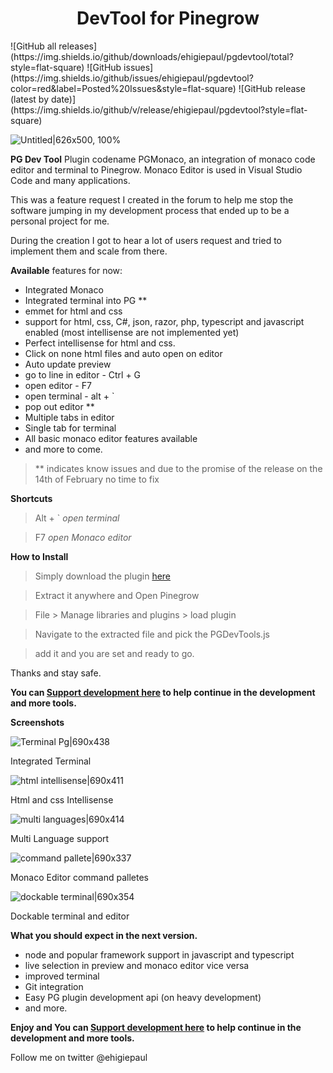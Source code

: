 <center><h1>DevTool for Pinegrow</h1></center>
 ![GitHub all releases](https://img.shields.io/github/downloads/ehigiepaul/pgdevtool/total?style=flat-square) ![GitHub issues](https://img.shields.io/github/issues/ehigiepaul/pgdevtool?color=red&label=Posted%20Issues&style=flat-square) ![GitHub release (latest by date)](https://img.shields.io/github/v/release/ehigiepaul/pgdevtool?style=flat-square)

![Untitled|626x500, 100%](https://aws1.discourse-cdn.com/standard10/uploads/pinegrow/original/2X/f/f9c470136e03c4ed6d104fef9b22b19f7a16ffe8.png) 

**PG Dev Tool** Plugin codename PGMonaco, an integration of monaco code editor and terminal to Pinegrow. Monaco Editor is used in Visual Studio Code and many applications.

This was a feature request I created in the forum to help me stop the software jumping in my development process that ended up to be a personal project for me. 

During the creation I got to hear a lot of users request and tried to implement them and scale from there.

**Available** features for now:

* Integrated Monaco
* Integrated terminal into PG **
* emmet for html and css
* support for html, css, C#, json, razor, php, typescript and javascript enabled (most intellisense are not implemented yet)
* Perfect intellisense for html and css.
* Click on none html files and auto open on editor
* Auto update preview
* go to line in editor - Ctrl + G
* open editor - F7
* open terminal - alt + `
* pop out editor **
* Multiple tabs in editor 
* Single tab for terminal
* All basic monaco editor features available
* and more to come.

>  ** indicates know issues and due to the promise of the release on the 14th of February no time to fix

**Shortcuts**
> Alt + ` *open terminal* 

> F7 *open Monaco editor*

**How to Install**
> Simply download the plugin [here](https://github.com/ehigiepaul/PGDevTool/releases/latest)

> Extract it anywhere and Open Pinegrow 

> File > Manage libraries and plugins > load plugin

> Navigate to the extracted file and pick the PGDevTools.js

> add it and you are set and ready to go.

Thanks and stay safe.

**You can [Support development here](https://www.paypal.com/donate?hosted_button_id=4X6C8HF764TU2&source=url) to help continue in the development and more tools.**

**Screenshots**

![Terminal Pg|690x438](https://aws1.discourse-cdn.com/standard10/uploads/pinegrow/original/2X/0/0d21cc5b94ef4943348a8605f1de8ce4415c4a92.png)

Integrated Terminal

![html intellisense|690x411](https://aws1.discourse-cdn.com/standard10/uploads/pinegrow/original/2X/5/558efa5a10a6149ce9756f348938289d904c62a7.png) 

Html and css Intellisense

![multi languages|690x414](https://aws1.discourse-cdn.com/standard10/uploads/pinegrow/original/2X/0/08b7d318fbab956b45efd773e3fe0db7f9c32f84.png) 

Multi Language support

![command pallete|690x337](https://aws1.discourse-cdn.com/standard10/uploads/pinegrow/original/2X/2/2aef67cbde58242977beb2dfb55c9f35877e3854.png) 

Monaco Editor command palletes

![dockable terminal|690x354](https://aws1.discourse-cdn.com/standard10/uploads/pinegrow/original/2X/8/896773767762e54312bc3f4bf7c68237592f44ac.png) 

Dockable terminal and editor

**What you should expect in the next version.**
* node and popular framework support in javascript and typescript
* live selection in preview and monaco editor vice versa
* improved terminal
* Git integration
* Easy PG plugin development api (on heavy development) 
* and more.

**Enjoy and You can [Support development here](https://ehigiepaul.github.io/PGDevTool/payment.html) to help continue in the development and more tools.**

Follow me on twitter @ehigiepaul
